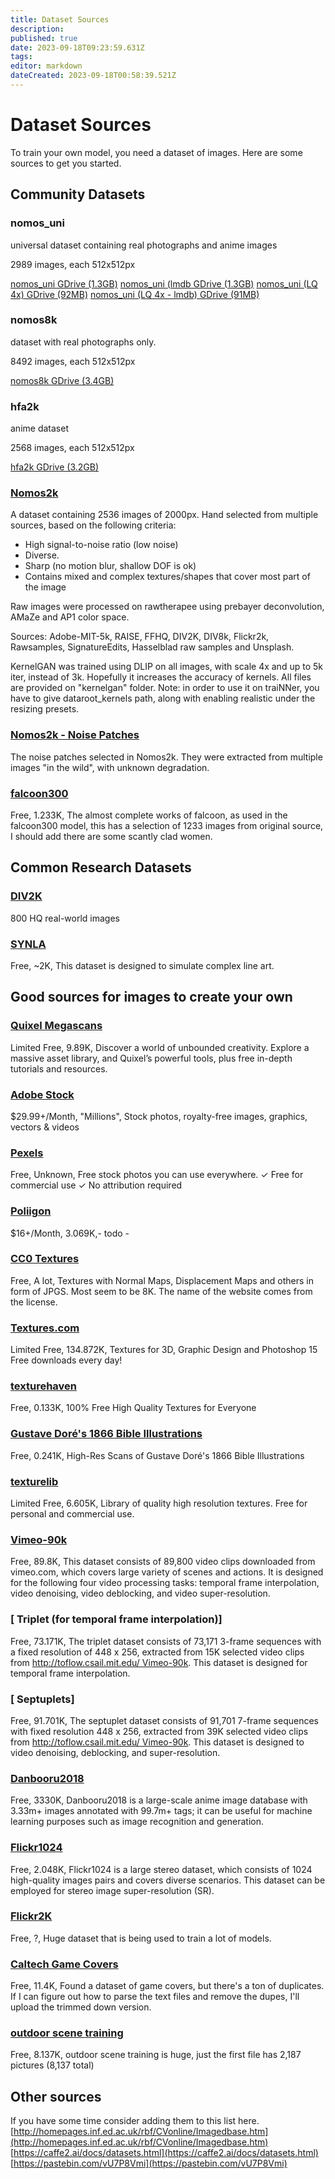 ```yaml
---
title: Dataset Sources
description: 
published: true
date: 2023-09-18T09:23:59.631Z
tags: 
editor: markdown
dateCreated: 2023-09-18T00:58:39.521Z
---
```


# Dataset Sources

To train your own model, you need a dataset of images. Here are some sources to get you started.


## Community Datasets

### nomos_uni

universal dataset containing real photographs and anime images

2989 images, each 512x512px

[nomos_uni GDrive (1.3GB)](https://drive.google.com/file/d/1LVS7i9J3mP9f2Qav2Z9i9vq3y2xsKxA_/view?usp=sharing)
[nomos_uni (lmdb GDrive (1.3GB)](https://drive.google.com/file/d/1MHJCS4Zl3H5nihgpA_VVliziXnhJ3aU7/view?usp=sharing)
[nomos_uni (LQ 4x) GDrive (92MB)](https://drive.google.com/file/d/1uvMl8dG8-LXjCOEoO9Aiq5Q9rd_BIUw9/view?usp=sharing)
[nomos_uni (LQ 4x - lmdb) GDrive (91MB)](https://drive.google.com/file/d/1h27AsZze_FFsAsf8eXupcqIZQHhvwa1y/view?usp=sharing)

### nomos8k

dataset with real photographs only.

8492 images, each 512x512px

[nomos8k GDrive (3.4GB)](https://drive.google.com/file/d/1ppTpi1-FQEBp908CxfnbI5Gc9PPMiP3l/view?usp=sharing)

### hfa2k

anime dataset

2568 images, each 512x512px

[hfa2k GDrive (3.2GB)](https://drive.google.com/file/d/1PonJdHWwCtBdG4i1LwThm06t6RibnVu8/view?usp=sharing)

### [Nomos2k](https://mega.nz/file/SL5jwYSR#nkVWxRMazz1QO72338ZEl1Ts0BLJjtYFxr9Ne-jmf7A)

A dataset containing 2536 images of 2000px. Hand selected from multiple sources, based on the following criteria:

- High signal-to-noise ratio (low noise)
- Diverse. 
- Sharp (no motion blur, shallow DOF is ok)
- Contains mixed and complex textures/shapes that cover most part of the image

Raw images were processed on rawtherapee using prebayer deconvolution, AMaZe and AP1 color space.

Sources: Adobe-MIT-5k, RAISE, FFHQ, DIV2K, DIV8k, Flickr2k, Rawsamples, SignatureEdits, Hasselblad raw samples and Unsplash.

KernelGAN was trained using DLIP on all images, with scale 4x and up to 5k iter, instead of 3k. Hopefully it increases the accuracy of kernels. All files are provided on "kernelgan" folder. Note: in order to use it on traiNNer, you have to give dataroot_kernels path, along with enabling realistic under the resizing presets.

### [Nomos2k - Noise Patches](https://mega.nz/file/WSZjjYRI#jgJYQTxJQyJjW5cbDJdUte0szfOpyeiDRrWmMzIkxZ0)
The noise patches selected in Nomos2k. They were extracted from multiple images "in the wild", with unknown degradation.

### [falcoon300](https://drive.google.com/open?id=1f25paYZvzULHsBRIjrqcVWTjiekupZQP)

Free, 1.233K, The almost complete works of falcoon, as used in the falcoon300 model, this has a selection of 1233 images from original source, I should add there are some scantly clad women.

## Common Research Datasets

### [DIV2K](http://data.vision.ee.ethz.ch/cvl/DIV2K/DIV2K_train_HR.zip)

800 HQ real-world images

### [SYNLA](https://github.com/bloc97/SYNLA-Dataset)

Free, ~2K, This dataset is designed to simulate complex line art.

## Good sources for images to create your own

### [Quixel Megascans](https://quixel.com/megascans/library)

Limited Free, 9.89K, Discover a world of unbounded creativity. Explore a massive asset library, and Quixel’s powerful tools, plus free in-depth tutorials and resources.

### [Adobe Stock](https://stock.adobe.com/)

$29.99+/Month, "Millions", Stock photos, royalty-free images, graphics, vectors & videos

### [Pexels](https://www.pexels.com/)

Free, Unknown, Free stock photos you can use everywhere. ✓ Free for commercial use ✓ No attribution required

### [Poliigon](https://www.poliigon.com/)

$16+/Month, 3.069K,- todo -

### [CC0 Textures](https://cc0textures.com/)

Free, A lot, Textures with Normal Maps, Displacement Maps and others in form of JPGS. Most seem to be 8K. The name of the website comes from the license.

### [Textures.com](https://www.textures.com/)

Limited Free, 134.872K, Textures for 3D, Graphic Design and Photoshop 15 Free downloads every day!

### [texturehaven](https://texturehaven.com/)

Free, 0.133K, 100% Free High Quality Textures for Everyone

### [Gustave Doré's 1866 Bible Illustrations](https://www.reddit.com/r/DHExchange/comments/ay0w3c/s_highres_scans_of_gustave_dor%C3%A9s_1866_bible/)

Free, 0.241K, High-Res Scans of Gustave Doré's 1866 Bible Illustrations

### [texturelib](http://texturelib.com/)

Limited Free, 6.605K, Library of quality high resolution textures. Free for personal and commercial use.

### [Vimeo-90k](http://toflow.csail.mit.edu/)

Free, 89.8K, This dataset consists of 89,800 video clips downloaded from vimeo.com, which covers large variety of scenes and actions. It is designed for the following four video processing tasks: temporal frame interpolation, video denoising, video deblocking, and video super-resolution. 

### [ Triplet (for temporal frame interpolation)]
Free, 73.171K, The triplet dataset consists of 73,171 3-frame sequences with a fixed resolution of 448 x 256, extracted from 15K selected video clips from [http://toflow.csail.mit.edu/ Vimeo-90k](http://toflow.csail.mit.edu/). This dataset is designed for temporal frame interpolation.

### [ Septuplets]
Free, 91.701K, The septuplet dataset consists of 91,701 7-frame sequences with fixed resolution 448 x 256, extracted from 39K selected video clips from [http://toflow.csail.mit.edu/ Vimeo-90k](http://toflow.csail.mit.edu/). This dataset is designed to video denoising, deblocking, and super-resolution. 

### [Danbooru2018](https://www.gwern.net/Danbooru2018)

Free, 3330K,  Danbooru2018 is a large-scale anime image database with 3.33m+ images annotated with 99.7m+ tags; it can be useful for machine learning purposes such as image recognition and generation.

### [Flickr1024](https://yingqianwang.github.io/Flickr1024/)

Free, 2.048K, Flickr1024 is a large stereo dataset, which consists of 1024 high-quality images pairs and covers diverse scenarios. This dataset can be employed for stereo image super-resolution (SR). 

### [Flickr2K](https://cv.snu.ac.kr/research/EDSR/Flickr2K.tar)

Free, ?, Huge dataset that is being used to train a lot of models. 

### [Caltech Game Covers](http://www.mohamedaly.info/datasets/caltech-games)

Free, 11.4K, Found a dataset of game covers, but there's a ton of duplicates. If I can figure out how to parse the text files and remove the dupes, I'll upload the trimmed down version.

### [outdoor scene training](https://drive.google.com/drive/folders/16PIViLkv4WsXk4fV1gDHvEtQxdMq6nfY)

Free, 8.137K, outdoor scene training is huge, just the first file has 2,187 pictures (8,137 total)

## Other sources
If you have some time consider adding them to this list here.
[http://homepages.inf.ed.ac.uk/rbf/CVonline/Imagedbase.htm](http://homepages.inf.ed.ac.uk/rbf/CVonline/Imagedbase.htm)
[https://caffe2.ai/docs/datasets.html](https://caffe2.ai/docs/datasets.html)
[https://pastebin.com/vU7P8Vmi](https://pastebin.com/vU7P8Vmi)
